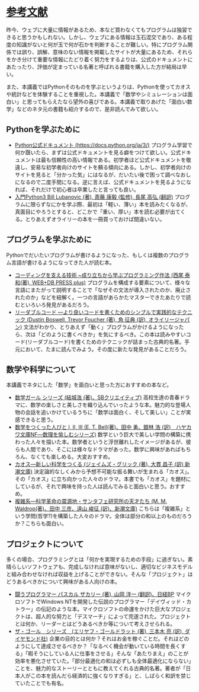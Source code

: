 # [参考文献](https://kaityo256.github.io/python_zero/references/)

昨今、ウェブに大量に情報があるため、本など買わなくてもプログラムは独習できると思うかもしれない。しかし、ウェブにある情報は玉石混交であり、ある程度の知識がないと何が玉で何が石かを判断することが難しい。特にプログラム関係では誤り、誤解、意味のない情報を掲載したサイトが大量にあるため、それらをかき分けて重要な情報にたどり着く努力をするよりは、公式のドキュメントにあたったり、評価が定まっている名著と呼ばれる書籍を購入した方が結局は早い。

また、本講義ではPythonそのものを学ぶというよりは、Pythonを使ってカオスや統計などを体験することを重視した。本講義で「数学やシミュレーションは面白い」と思ってもらえたなら望外の喜びである。本講義で取りあげた「面白い数学」などのネタ元の書籍も紹介するので、是非読んでみて欲しい。


## Pythonを学ぶために

* [Python公式ドキュメント (https://docs.python.org/ja/3/)](https://docs.python.org/ja/3/) プログラム学習で何か躓いたら、まずは公式ドキュメントを見る癖をつけて欲しい。公式ドキュメントは最も信頼性の高い情報である。初学者ほど公式ドキュメントを敬遠し、安易な初学者向けのサイトを頼る傾向にある。しかし、初学者向けのサイトを見ると「分かった気」にはなるが、だいたい後で困って調べなおしになるので二度手間になる。逆に言えば、公式ドキュメントを見るようになれば、それだけで初心者は卒業したと言っても良い。
* [入門Python3 Bill Lubanovic (著), 斎藤 康毅  (監修), 長尾 高弘  (翻訳)](https://www.amazon.co.jp/dp/4873117380) プログラムに限らずなにかを学ぶ際、最初は「軽い、薄い」本を読みたくなるが、真面目にやろうとすると、どこかで「重い、厚い」本を読む必要が出てくる。とりあえずオライリーの本を一冊買っておけば間違いない。

## プログラムを学ぶために

Pythonでだいたいプログラムが書けるようになった、もしくは複数のプログラム言語が書けるようになってきた人が読む本。

* [コーディングを支える技術 ~成り立ちから学ぶプログラミング作法 (西尾 泰和(著), WEB+DB PRESS plus)](https://www.amazon.co.jp/dp/477415654X) プログラムを構成する要素について、様々な言語にまたがって説明することで「なぜその文法が導入されたのか、廃止されたのか」などを紐解く。一つの言語があらかたマスターできたあたりで読むといろいろ発見があるだろう。
* [リーダブルコード ―より良いコードを書くためのシンプルで実践的なテクニック (Dustin Boswell, Trevor Foucher (著), 角 征典 (訳), オライリージャパン)](https://www.amazon.co.jp/dp/4873115655) 文法がわかり、とりあえず「動く」プログラムがかけるようになったら、次は「どのように書くべきか」を気にするべき。この本は読みやすいコード(リーダブルコード)を書くためのテクニックが詰まった古典的名著。手元において、たまに読んでみよう。その度に新たな発見があることだろう。

## 数学や科学について

本講義でネタにした「数学」を面白いと思った方におすすめの本など。

* [数学ガール シリーズ (結城浩 (著)、SBクリエイティブ)](https://www.hyuki.com/girl/) 高校生達の青春ドラマに、数学の楽しさと美しさを織り込んでいったような本。魅力的な登場人物の会話を追いかけているうちに「数学は面白く、そして美しい」ことが実感できると思う。
* [数学をつくった人びと I, II, III (E. T. Bell(著)、田中 勇、銀林 浩 (訳)　ハヤカワ文庫NF―数理を愉しむシリーズ)](https://www.amazon.co.jp/dp/4150502838) 数学という巨大で美しい学問の構築に携わった人々を描いた本。数学者というと浮世離れしたイメージがあるが、彼らも人間であり、そこには様々なドラマがあった。数学に興味があればもちろん、なくても楽しめる。大変おすすめ。
* [カオス―新しい科学をつくる (ジェイムズ・グリック (著), 大貫 昌子 (訳) 新潮文庫)](https://www.amazon.co.jp/dp/4102361014) 決定論的なしくみから予想不可能な振る舞いが生まれる「カオス」。その「カオス」に立ち向かった人々のドラマ。本書でも「カオス」を題材にしているが、それで興味を持った人は読んでみると面白いと思う。おすすめ。
* [複雑系―科学革命の震源地・サンタフェ研究所の天才たち (M. M. Waldrop(著)、田中 三彦、遠山 峻征 (訳)、新潮文庫)](https://www.amazon.co.jp/dp/4102177213) こちらは「複雑系」という学問(哲学?)を構築した人々のドラマ。全体は部分の和以上のものだろうか？こちらも面白い。

## プロジェクトについて

多くの場合、プログラミングとは「何かを実現するための手段」に過ぎない。素晴らしいソフトウェアも、完成しなければ意味がないし、適切なビジネスモデルと組み合わせなければ収益を上げることができない。そんな「プロジェクト」はどうあるべきかについて興味がある人向けの本。

* [闘うプログラマー パスカル ザカリー (著), 山岡 洋一 (翻訳)、日経BP](https://www.amazon.co.jp/dp/B00GSHI04M) マイクロソフトでWindows NTを開発した伝説のプログラマー「デイヴィッド・カトラー」の伝記のような本。マイクロソフトの命運をかけた巨大なプロジェクトは、超人的な努力と「デスマーチ」によって完遂された。プロジェクトとは何か、リーダーとはどうあるべきか等について考えさせられる。
* [ザ・ゴール　シリーズ　(エリヤフ・ゴールドラット (著), 三本木 亮 (訳), ダイヤモンド社)](https://www.amazon.co.jp/dp/4478420408) 企業の目的とは何か？それはお金を稼ぐことだ。それはどのようにして達成させるべきか？「なるべく機会が動いている時間を長くする」「暇そうにしている人に仕事をさせる」そんな「あたりまえ」のことが効率を悪化させていた。「部分最適化の和は必ずしも全体最適化にならない」ことを、魅力的なストーリーとともに教えてくれる古典的名著。著者が「日本人がこの本を読んだら経済的に強くなりすぎる」と、しばらく和訳を禁じていたことでも有名。